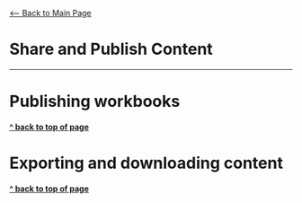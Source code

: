 [<-- Back to Main Page](README.md)<a name="top"></a>
# Share and Publish Content
<hr>

# Publishing workbooks<a name="1"></a>

#### [^ back to top of page](#top)
# Exporting and downloading content<a name="2"></a>
















#### [^ back to top of page](#top)
